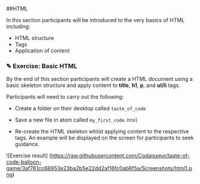 ##HTML

In this section participants will be introduced to the very basics of HTML including:

* HTML structure
* Tags
* Application of content

### ✎ Exercise: Basic HTML

By the end of this section participants will create a HTML document using a basic
skeleton structure and apply content to **title**, **h1**, **p**, and **ul/li** tags.

Participants will need to carry out the following:

* Create a folder on their desktop called `taste_of_code`

* Save a new file in atom called `my_first_code.html`

* Re-create the HTML skeleton whilst applying content to the respective tags.
An example will be displayed on the screen for participants to seek guidance.

![Exercise result]
(https://raw.githubusercontent.com/Codaisseur/taste-of-code-balloon-game/3af761cc68953e23ba2b5e22dd2af16fc0ab6f5a/Screenshots/html1.png)
